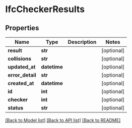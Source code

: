# IfcCheckerResults

## Properties
Name | Type | Description | Notes
------------ | ------------- | ------------- | -------------
**result** | **str** |  | [optional] 
**collisions** | **str** |  | [optional] 
**updated_at** | **datetime** |  | [optional] 
**error_detail** | **str** |  | [optional] 
**created_at** | **datetime** |  | [optional] 
**id** | **int** |  | [optional] 
**checker** | **int** |  | [optional] 
**status** | **str** |  | [optional] 

[[Back to Model list]](../README.md#documentation-for-models) [[Back to API list]](../README.md#documentation-for-api-endpoints) [[Back to README]](../README.md)


